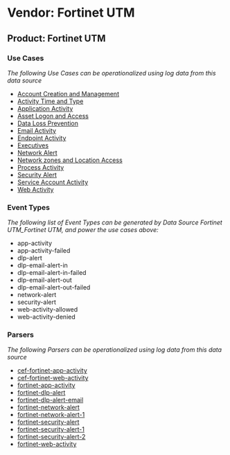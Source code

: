 Vendor: Fortinet UTM
====================
Product: Fortinet UTM
---------------------

### Use Cases

_The following Use Cases can be operationalized using log data from this data source_

* [Account Creation and Management](../UseCases/usecase_account_creation_and_management.md)
* [Activity Time  and Type](../UseCases/usecase_activity_time__and_type.md)
* [Application Activity](../UseCases/usecase_application_activity.md)
* [Asset Logon and Access](../UseCases/usecase_asset_logon_and_access.md)
* [Data Loss Prevention](../UseCases/usecase_data_loss_prevention.md)
* [Email Activity](../UseCases/usecase_email_activity.md)
* [Endpoint Activity](../UseCases/usecase_endpoint_activity.md)
* [Executives](../UseCases/usecase_executives.md)
* [Network Alert](../UseCases/usecase_network_alert.md)
* [Network zones and Location Access](../UseCases/usecase_network_zones_and_location_access.md)
* [Process Activity](../UseCases/usecase_process_activity.md)
* [Security Alert](../UseCases/usecase_security_alert.md)
* [Service Account Activity](../UseCases/usecase_service_account_activity.md)
* [Web Activity](../UseCases/usecase_web_activity.md)


### Event Types

_The following list of Event Types can be generated by Data Source Fortinet UTM_Fortinet UTM, and power the use cases above:_

- app-activity
- app-activity-failed
- dlp-alert
- dlp-email-alert-in
- dlp-email-alert-in-failed
- dlp-email-alert-out
- dlp-email-alert-out-failed
- network-alert
- security-alert
- web-activity-allowed
- web-activity-denied


### Parsers

_The following Parsers can be operationalized using log data from this data source_

* [cef-fortinet-app-activity](../Parsers/parserContent_cef-fortinet-app-activity.md)
* [cef-fortinet-web-activity](../Parsers/parserContent_cef-fortinet-web-activity.md)
* [fortinet-app-activity](../Parsers/parserContent_fortinet-app-activity.md)
* [fortinet-dlp-alert](../Parsers/parserContent_fortinet-dlp-alert.md)
* [fortinet-dlp-alert-email](../Parsers/parserContent_fortinet-dlp-alert-email.md)
* [fortinet-network-alert](../Parsers/parserContent_fortinet-network-alert.md)
* [fortinet-network-alert-1](../Parsers/parserContent_fortinet-network-alert-1.md)
* [fortinet-security-alert](../Parsers/parserContent_fortinet-security-alert.md)
* [fortinet-security-alert-1](../Parsers/parserContent_fortinet-security-alert-1.md)
* [fortinet-security-alert-2](../Parsers/parserContent_fortinet-security-alert-2.md)
* [fortinet-web-activity](../Parsers/parserContent_fortinet-web-activity.md)
